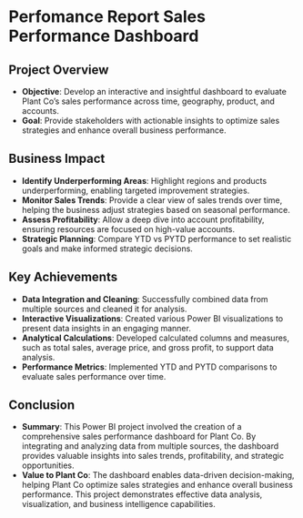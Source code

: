 # Perfomance Report Sales Performance Dashboard

## Project Overview
- **Objective**: Develop an interactive and insightful dashboard to evaluate Plant Co’s sales performance across time, geography, product, and accounts.
- **Goal**: Provide stakeholders with actionable insights to optimize sales strategies and enhance overall business performance.

## Business Impact
- **Identify Underperforming Areas**: Highlight regions and products underperforming, enabling targeted improvement strategies.
- **Monitor Sales Trends**: Provide a clear view of sales trends over time, helping the business adjust strategies based on seasonal performance.
- **Assess Profitability**: Allow a deep dive into account profitability, ensuring resources are focused on high-value accounts.
- **Strategic Planning**: Compare YTD vs PYTD performance to set realistic goals and make informed strategic decisions.

## Key Achievements
- **Data Integration and Cleaning**: Successfully combined data from multiple sources and cleaned it for analysis.
- **Interactive Visualizations**: Created various Power BI visualizations to present data insights in an engaging manner.
- **Analytical Calculations**: Developed calculated columns and measures, such as total sales, average price, and gross profit, to support data analysis.
- **Performance Metrics**: Implemented YTD and PYTD comparisons to evaluate sales performance over time.

## Conclusion
- **Summary**: This Power BI project involved the creation of a comprehensive sales performance dashboard for Plant Co. By integrating and analyzing data from multiple sources, the dashboard provides valuable insights into sales trends, profitability, and strategic opportunities.
- **Value to Plant Co**: The dashboard enables data-driven decision-making, helping Plant Co optimize sales strategies and enhance overall business performance. This project demonstrates effective data analysis, visualization, and business intelligence capabilities.
